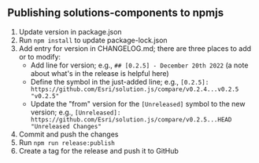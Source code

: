 ## Publishing solutions-components to npmjs

1. Update version in package.json
2. Run `npm install` to update package-lock.json
3. Add entry for version in CHANGELOG.md; there are three places to add or to modify:
	* Add line for version; e.g., `## [0.2.5] - December 20th 2022` (a note about what's in the release is helpful here)
	* Define the symbol in the just-added line; e.g., `[0.2.5]: https://github.com/Esri/solution.js/compare/v0.2.4...v0.2.5 "v0.2.5"`
	* Update the "from" version for the `[Unreleased]` symbol to the new version; e.g., `[Unreleased]: https://github.com/Esri/solution.js/compare/v0.2.5...HEAD "Unreleased Changes"`
4. Commit and push the changes
5. Run `npm run release:publish`
6. Create a tag for the release and push it to GitHub
